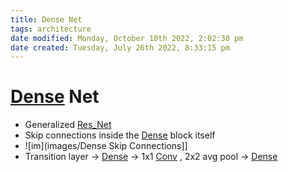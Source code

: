 ```yaml
---
title: Dense Net
tags: architecture
date modified: Monday, October 10th 2022, 2:02:30 pm
date created: Tuesday, July 26th 2022, 8:33:15 pm
---
```


# [Dense](Dense.md) Net
- Generalized [Res_Net](Res_Net.md)
- Skip connections inside the [Dense](Dense.md) block itself
- ![im](images/Dense Skip Connections]]
- Transition layer -> [Dense](Dense.md) -> 1x1 [Conv](Conv.md) , 2x2 avg pool -> [Dense](Dense.md)

